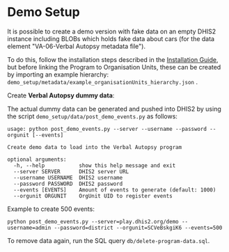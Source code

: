 # Demo Setup

It is possible to create a demo version with fake data on an empty DHIS2 instance including BLOBs which holds fake data about cars (for the data element "VA-06-Verbal Autopsy metadata file").

To do this, follow the installation steps described in the [Installation Guide](Installation.md), but before linking the Program to Organisation Units, these can be created by importing an example hierarchy: `demo_setup/metadata/example_organisationUnits_hierarchy.json` .

Create **Verbal Autopsy dummy data**:

The actual dummy data can be generated and pushed into DHIS2 by using the script `demo_setup/data/post_demo_events.py` as follows:

```
usage: python post_demo_events.py --server --username --password --orgunit [--events]

Create demo data to load into the Verbal Autopsy program

optional arguments:
  -h, --help           show this help message and exit
  --server SERVER      DHIS2 server URL
  --username USERNAME  DHIS2 username
  --password PASSWORD  DHIS2 password
  --events [EVENTS]    Amount of events to generate (default: 1000)
  --orgunit ORGUNIT    OrgUnit UID to register events
```

Example to create 500 events:

```
python post_demo_events.py --server=play.dhis2.org/demo --username=admin --password=district --orgunit=SCVeBskgiK6 --events=500
```

To remove data again, run the SQL query `db/delete-program-data.sql`.
